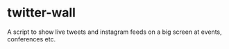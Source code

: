 # twitter-wall
A script to show live tweets and instagram feeds on a big screen at events, conferences etc.
